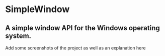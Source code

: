 # SimpleWindow
A simple window API for the Windows operating system.
---
Add some screenshots of the project as well as an explanation here
